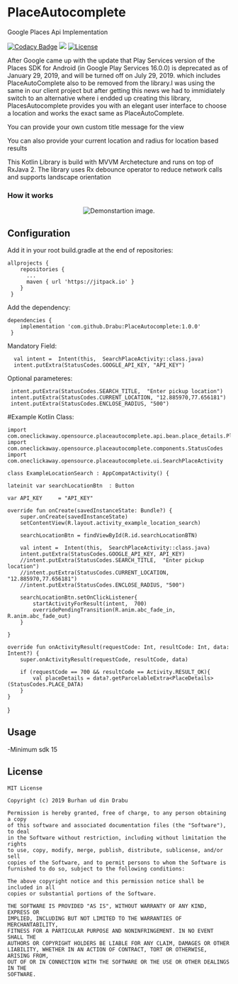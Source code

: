 PlaceAutocomplete
========
Google Places Api Implementation

[![Codacy Badge](https://api.codacy.com/project/badge/Grade/34c0864ec96f4ce8a094a60d040e7ff7)](https://www.codacy.com/app/Drabu/PlaceAutocomplete?utm_source=github.com&amp;utm_medium=referral&amp;utm_content=Drabu/PlaceAutocomplete&amp;utm_campaign=Badge_Grade)
[![](https://jitpack.io/v/Drabu/PlaceAutocomplete.svg)](https://jitpack.io/#Drabu/PlaceAutocomplete)
[![License](https://img.shields.io/badge/License-Apache%202.0-blue.svg)](https://opensource.org/licenses/Apache-2.0)

After Google came up with the update that Play Services version of the Places SDK for Android (in Google Play Services 16.0.0) is deprecated as of January 29, 2019, and will be turned off on July 29, 2019.
which includes PlaceAutoComplete also to be removed from the library.I was using the same in our client project but after getting this news we had to immidiately switch to an alternative where i endded up creating this library,  PlacesAutocomplete provides you with an elegant user interface to choose a location and works the exact same as PlaceAutoComplete.

You can provide your own custom title message for the view 

You can also provide your current location and radius for location based results

This Kotlin Library is build with MVVM Archetecture and runs on top of RxJava 2. The library uses Rx debounce operator to reduce network calls and supports landscape orientation   

### How it works

<p align="center">
    <img src="demo.gif" alt="Demonstartion image."/>
</p>

Configuration
-------------


Add it in your root build.gradle at the end of repositories:
    
    allprojects {
        repositories {
          ...
          maven { url 'https://jitpack.io' }
        }
     }
Add the dependency: 

    dependencies {
		implementation 'com.github.Drabu:PlaceAutocomplete:1.0.0'
	 }

Mandatory Field: 
        
 	  val intent =  Intent(this,  SearchPlaceActivity::class.java)
      intent.putExtra(StatusCodes.GOOGLE_API_KEY, "API_KEY")
	
Optional parameteres: 
        
     intent.putExtra(StatusCodes.SEARCH_TITLE,  "Enter pickup location")
     intent.putExtra(StatusCodes.CURRENT_LOCATION, "12.885970,77.656181")
     intent.putExtra(StatusCodes.ENCLOSE_RADIUS, "500")



#Example Kotlin Class: 

    import com.oneclickaway.opensource.placeautocomplete.api.bean.place_details.PlaceDetails
    import com.oneclickaway.opensource.placeautocomplete.components.StatusCodes
    import com.oneclickaway.opensource.placeautocomplete.ui.SearchPlaceActivity
    
    class ExampleLocationSearch : AppCompatActivity() {

    lateinit var searchLocationBtn  : Button

    var API_KEY     = "API_KEY"

    override fun onCreate(savedInstanceState: Bundle?) {
        super.onCreate(savedInstanceState)
        setContentView(R.layout.activity_example_location_search)

        searchLocationBtn = findViewById(R.id.searchLocationBTN)

        val intent =  Intent(this,  SearchPlaceActivity::class.java)
        intent.putExtra(StatusCodes.GOOGLE_API_KEY, API_KEY)
        //intent.putExtra(StatusCodes.SEARCH_TITLE,  "Enter pickup location")
        //intent.putExtra(StatusCodes.CURRENT_LOCATION, "12.885970,77.656181")
        //intent.putExtra(StatusCodes.ENCLOSE_RADIUS, "500")

        searchLocationBtn.setOnClickListener{
            startActivityForResult(intent,  700)
            overridePendingTransition(R.anim.abc_fade_in, R.anim.abc_fade_out)
        }

    }

    override fun onActivityResult(requestCode: Int, resultCode: Int, data: Intent?) {
        super.onActivityResult(requestCode, resultCode, data)

        if (requestCode == 700 && resultCode == Activity.RESULT_OK){
            val placeDetails = data?.getParcelableExtra<PlaceDetails>(StatusCodes.PLACE_DATA)
        }
    }
  }
   
Usage
-----
-Minimum sdk 15

License
-----
	MIT License

	Copyright (c) 2019 Burhan ud din Drabu

	Permission is hereby granted, free of charge, to any person obtaining a copy
	of this software and associated documentation files (the "Software"), to deal
	in the Software without restriction, including without limitation the rights
	to use, copy, modify, merge, publish, distribute, sublicense, and/or sell
	copies of the Software, and to permit persons to whom the Software is
	furnished to do so, subject to the following conditions:

	The above copyright notice and this permission notice shall be included in all
	copies or substantial portions of the Software.

	THE SOFTWARE IS PROVIDED "AS IS", WITHOUT WARRANTY OF ANY KIND, EXPRESS OR
	IMPLIED, INCLUDING BUT NOT LIMITED TO THE WARRANTIES OF MERCHANTABILITY,
	FITNESS FOR A PARTICULAR PURPOSE AND NONINFRINGEMENT. IN NO EVENT SHALL THE
	AUTHORS OR COPYRIGHT HOLDERS BE LIABLE FOR ANY CLAIM, DAMAGES OR OTHER
	LIABILITY, WHETHER IN AN ACTION OF CONTRACT, TORT OR OTHERWISE, ARISING FROM,
	OUT OF OR IN CONNECTION WITH THE SOFTWARE OR THE USE OR OTHER DEALINGS IN THE
	SOFTWARE.
	
